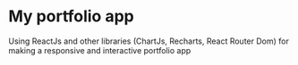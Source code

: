 # My portfolio app
Using ReactJs and other libraries (ChartJs, Recharts, React Router Dom) for making a responsive and interactive portfolio app
